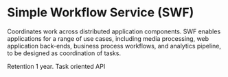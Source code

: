 # Simple Workflow Service (SWF)

 Coordinates work across distributed application components. SWF enables applications for a range of use cases, including media processing, web application back-ends, business process workflows, and analytics pipeline, to be designed as coordination of tasks. 

 Retention 1 year.
 Task oriented API
 